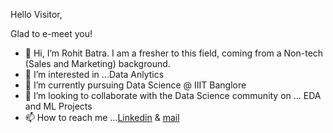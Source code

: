 Hello Visitor,

Glad to e-meet you!

- 👋 Hi, I’m Rohit Batra. I am a fresher to this field, coming from a Non-tech (Sales and Marketing) background. 
- 👀 I’m interested in ...Data Anlytics
- 🌱 I’m currently pursuing Data Science @ IIIT Banglore
- 💞️ I’m looking to collaborate with the Data Science community on ... EDA and ML Projects
- 📫 How to reach me ...[Linkedin](https://www.linkedin.com/in/rohit-batra/) & [mail](rohitbatra027@gmail.com)

<!---
roheet-batra/roheet-batra is a ✨ special ✨ repository because its `README.md` (this file) appears on your GitHub profile.
You can click the Preview link to take a look at your changes.
--->
